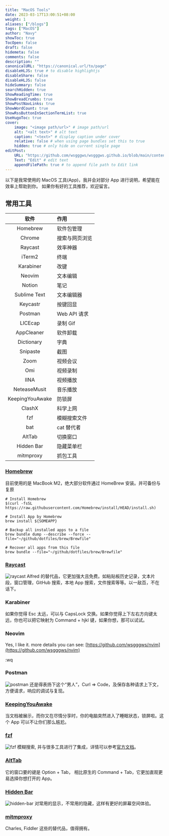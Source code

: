 ```yaml
---
title: "MacOS Tools"
date: 2023-03-17T13:00:51+08:00
weight: 1
aliases: ["/blogs"]
tags: ["MacOS"]
author: "Navy"
showToc: true
TocOpen: false
draft: false
hidemeta: false
comments: false
description: ""
canonicalURL: "https://canonical.url/to/page"
disableHLJS: true # to disable highlightjs
disableShare: false
disableHLJS: false
hideSummary: false
searchHidden: true
ShowReadingTime: true
ShowBreadCrumbs: true
ShowPostNavLinks: true
ShowWordCount: true
ShowRssButtonInSectionTermList: true
UseHugoToc: true
cover:
    image: "<image path/url>" # image path/url
    alt: "<alt text>" # alt text
    caption: "<text>" # display caption under cover
    relative: false # when using page bundles set this to true
    hidden: true # only hide on current single page
editPost:
    URL: "https://github.com/wsgggws/wsgggws.github.io/blob/main/content"
    Text: "Edit" # edit text
    appendFilePath: true # to append file path to Edit link
---
```


以下是我常使用的 MacOS 工具(App)，我并会对部分 App 进行说明，希望能在效率上帮助到你。
如果你有好的工具推荐，欢迎留言。

## 常用工具

|      软件       | 作用           |
| :-------------: | :------------- |
|    Homebrew     | 软件包管理     |
|     Chrome      | 搜索与网页浏览 |
|     Raycast     | 效率神器       |
|     iTerm2      | 终端           |
|    Karabiner    | 改键           |
|     Neovim      | 文本编辑       |
|     Notion      | 笔记           |
|  Sublime Text   | 文本编辑器     |
|    Keycastr     | 按键回显       |
|     Postman     | Web API 请求   |
|     LICEcap     | 录制 Gif       |
|   AppCleaner    | 软件卸载       |
|   Dictionary    | 字典           |
|    Snipaste     | 截图           |
|      Zoom       | 视频会议       |
|       Omi       | 视频录制       |
|      IINA       | 视频播放       |
|  NeteaseMusit   | 音乐播放       |
| KeepingYouAwake | 防锁屏         |
|     ClashX      | 科学上网       |
|       fzf       | 模糊搜索文件   |
|       bat       | cat 替代者     |
|     AltTab      | 切换窗口       |
|   Hidden Bar    | 隐藏菜单栏     |
|    mitmproxy    | 抓包工具       |

### [Homebrew](https://brew.sh/)

目前使用的是 MacBook M2，绝大部分软件通过 HomeBrew 安装。并可备份与复原

```
# Install Homebrew
$(curl -fsSL https://raw.githubusercontent.com/Homebrew/install/HEAD/install.sh)

# Install App by Homebrew
brew install ${SOMEAPP}

# Backup all installed apps to a file
brew bundle dump --describe --force --file="~/github/dotfiles/brew/Brewfile"

# Recover all apps from this file
brew bundle --file="~/github/dotfiles/brew/Brewfile"
```

### [Raycast](https://www.raycast.com/)

![raycast](/images/macos-tools/raycast.png)
Alfred 的替代品，它更加强大且免费。如粘贴板历史记录，文本片段，窗口管理，GitHub 搜索，本地 App 搜索，文件搜索等等。以一敌百，不在话下。

### Karabiner

如果你觉得 Esc 太远，可以与 CapsLock 交换。如果你觉得上下左右方向键太远，你也可以把它映射为 Command + hjkl 键，如果你想，那可以试试。

### Neovim

Yes, I like it. more details you can see: [https://github.com/wsgggws/nvim](https://github.com/wsgggws/nvim)

:wq

### Postman

![postman](/images/macos-tools/postman.jpg)
还是得表扬下这个“男人”，Curl => Code，及保存各种请求上下文，方便请求，响应的调试与复现。

### [KeepingYouAwake](https://keepingyouawake.app/)

当文档被展示，而你又在尽情分享时，你的电脑突然进入了睡眠状态，锁屏啦。这个 App 可以不让你们那么尴尬。

### [fzf](https://github.com/junegunn/fzf)

![fzf](/images/macos-tools/fzf.png)
模糊搜索, 并与很多工具进行了集成，详情可以参考[官方文档](https://github.com/junegunn/fzf)。

### [AltTab](https://alt-tab-macos.netlify.app/)

它的窗口要的键是 Option + Tab， 相比原生的 Command + Tab，它更加直观更易选择你想打开的 App。

### [Hidden Bar](https://apps.apple.com/us/app/hidden-bar/id1452453066?mt=12)

![hidden-bar](/images/macos-tools/hidden-bar.png)
对常用的显示，不常用的隐藏，这样有更好的屏幕空间体验。

### [mitmproxy](https://mitmproxy.org/)

Charles, Fiddler 这些的替代品，值得拥有。
